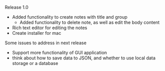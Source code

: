 Release 1.0

- Added functionality to create notes with title and group
	- Added functionality to delete note, as well as edit the body content
- Rich text editor for editing the notes
- Create installer for mac

Some issues to address in next release
- Support more functionality of GUI application
- think about how to save data to JSON, and whether to use local data storage or a database
